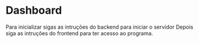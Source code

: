 # Dashboard

Para inicializar sigas as intruções do backend para iniciar o servidor
Depois siga as intruções do frontend para ter acesso ao programa.
